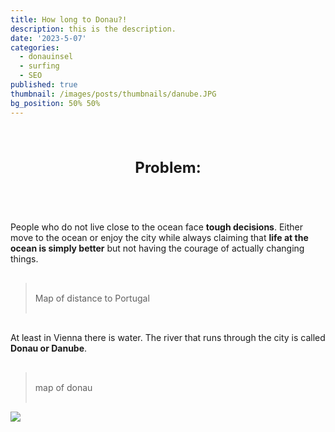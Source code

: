```yaml
---
title: How long to Donau?!
description: this is the description.
date: '2023-5-07'
categories:
  - donauinsel
  - surfing
  - SEO
published: true
thumbnail: /images/posts/thumbnails/danube.JPG
bg_position: 50% 50%
---
```


<script>
  import  MapLeaflet from "$lib/maps/MapLeaflet.svelte"
let data_paths = [
  "/data/geo/vienna_danube/donau.geojson",
  "/data/geo/vienna_danube/donaustadtbruecke.geojson",
  "/data/geo/vienna_danube/donauinsel.geojson"
]
</script>

### Problem:

People who do not live close to the ocean face <strong>tough decisions</strong>. Either move to the ocean or enjoy the city while always claiming that <strong>life at the ocean is simply better</strong> but not having the courage of actually changing things.

> Map of distance to Portugal

At least in Vienna there is water. The river that runs through the city is called <strong>Donau or Danube</strong>.

> map of donau

<img src="/images/posts/thin_lines.png"  srcset="/images/posts/thin_lines.png 900w, /images/posts/thin_lines_600.png 600w" loading="lazy">

<div class="item">
<MapLeaflet data_paths={data_paths} />
</div>

<style>
  .item {
    padding-block: 2rem;
  }

  p {
    padding-block: 1rem;
  }

h3 {
  text-align: center;
  font-size: 1.5rem;
  padding-block: 2rem;
}

</style>
